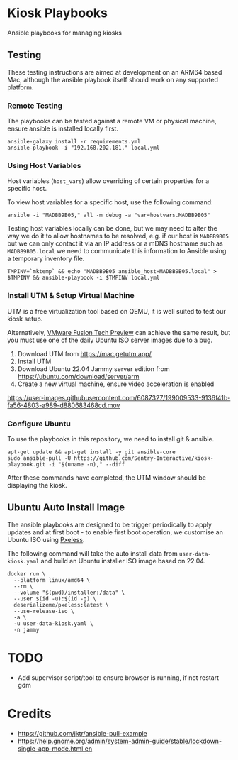 # Kiosk Playbooks
Ansible playbooks for managing kiosks

## Testing
These testing instructions are aimed at development on an ARM64 based Mac, although the ansible playbook itself should 
work on any supported platform.

### Remote Testing
The playbooks can be tested against a remote VM or physical machine, ensure ansible is installed locally first.

```shell
ansible-galaxy install -r requirements.yml
ansible-playbook -i "192.168.202.181," local.yml
```

### Using Host Variables
Host variables (`host_vars`) allow overriding of certain properties for a specific host.

To view host variables for a specific host, use the following command:
```shell
ansible -i "MADBB9B05," all -m debug -a "var=hostvars.MADBB9B05"
```

Testing host variables locally can be done, but we may need to alter the way we do it to allow hostnames to be resolved, 
e.g. if our host is `MADBB9B05` but we can only contact it via an IP address or a mDNS hostname such as 
`MADBB9B05.local` we need to communicate this information to Ansible using a temporary inventory file.
```shell
TMPINV=`mktemp` && echo "MADBB9B05 ansible_host=MADBB9B05.local" > $TMPINV && ansible-playbook -i $TMPINV local.yml
```

### Install UTM & Setup Virtual Machine
UTM is a free virtualization tool based on QEMU, it is well suited to test our kiosk setup.

Alternatively, 
[VMware Fusion Tech Preview](https://customerconnect.vmware.com/downloads/get-download?downloadGroup=FUS-PUBTP-22H2) 
can achieve the same result, but you must use one of the daily Ubuntu ISO server images due to a bug.

1. Download UTM from https://mac.getutm.app/
2. Install UTM
3. Download Ubuntu 22.04 Jammy server edition from https://ubuntu.com/download/server/arm
4. Create a new virtual machine, ensure video acceleration is enabled

https://user-images.githubusercontent.com/6087327/199009533-9136f41b-fa56-4803-a989-d880683468cd.mov

### Configure Ubuntu 
To use the playbooks in this repository, we need to install git & ansible.

```shell
apt-get update && apt-get install -y git ansible-core
sudo ansible-pull -U https://github.com/Sentry-Interactive/kiosk-playbook.git -i "$(uname -n)," --diff
```

After these commands have completed, the UTM window should be displaying the kiosk.

## Ubuntu Auto Install Image
The ansible playbooks are designed to be trigger periodically to apply updates and at first boot - to enable first boot
operation, we customise an Ubuntu ISO using [Pxeless](https://github.com/cloudymax/pxeless). 

The following command will take the auto install data from `user-data-kiosk.yaml` and build an Ubuntu installer ISO 
image based on 22.04.

```shell
docker run \
  --platform linux/amd64 \
  --rm \
  --volume "$(pwd)/installer:/data" \
  --user $(id -u):$(id -g) \
  deserializeme/pxeless:latest \
  --use-release-iso \
  -a \
  -u user-data-kiosk.yaml \
  -n jammy
```

# TODO
- Add supervisor script/tool to ensure browser is running, if not restart gdm

# Credits
- https://github.com/jktr/ansible-pull-example
- https://help.gnome.org/admin/system-admin-guide/stable/lockdown-single-app-mode.html.en
